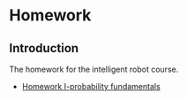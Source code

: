# Homework

## Introduction 

The homework for the intelligent robot course.

- [Homework Ⅰ-probability fundamentals](https://github.com/Intelligent-Robot-Course/Homework/tree/main/week2)

